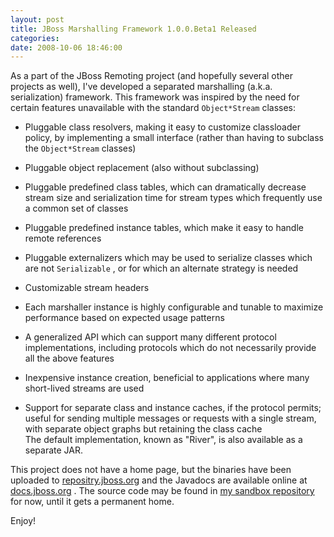 ```yaml
---
layout: post
title: JBoss Marshalling Framework 1.0.0.Beta1 Released
categories: 
date: 2008-10-06 18:46:00
---
```

 As a part of the JBoss Remoting project (and hopefully several other projects as well), I've developed a separated marshalling (a.k.a. serialization) framework. This framework was inspired by the need for certain features unavailable with the standard `Object*Stream` classes:

* Pluggable class resolvers, making it easy to customize classloader policy, by implementing a small interface (rather than having to subclass the `Object*Stream` classes)

* Pluggable object replacement (also without subclassing)

* Pluggable predefined class tables, which can dramatically decrease stream size and serialization time for stream types which frequently use a common set of classes

* Pluggable predefined instance tables, which make it easy to handle remote references

* Pluggable externalizers which may be used to serialize classes which are not `Serializable` , or for which an alternate strategy is needed

* Customizable stream headers

* Each marshaller instance is highly configurable and tunable to maximize performance based on expected usage patterns

* A generalized API which can support many different protocol implementations, including protocols which do not necessarily provide all the above features

* Inexpensive instance creation, beneficial to applications where many short-lived streams are used

* Support for separate class and instance caches, if the protocol permits; useful for sending multiple messages or requests with a single stream, with separate object graphs but retaining the class cache  
The default implementation, known as "River", is also available as a separate JAR.

This project does not have a home page, but the binaries have been uploaded to [repositry.jboss.org](http://repository.jboss.org/jboss/marshalling/1.0.0.Beta1/lib/ "") and the Javadocs are available online at [docs.jboss.org](http://docs.jboss.org/river/1.0.0.Beta1/api/ "") . The source code may be found in [my sandbox repository](http://anonsvn.jboss.org/repos/sandbox/david.lloyd/jboss-marshalling/trunk/ "") for now, until it gets a permanent home.

Enjoy!